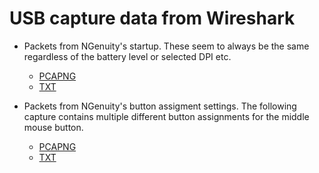 # USB capture data from Wireshark

- Packets from NGenuity's startup. These seem to always be the same regardless of the battery level or selected DPI etc.
  - [PCAPNG](ngenuity_initialization_1.pcapng)
  - [TXT](ngenuity_initialization_1.txt)

- Packets from NGenuity's button assigment settings. The following capture contains multiple different button assignments for the middle mouse button.
  - [PCAPNG](ngenuity_button_assignment_middle_mouse_button_1.pcapng)
  - [TXT](ngenuity_button_assignment_middle_mouse_button_1.txt)
